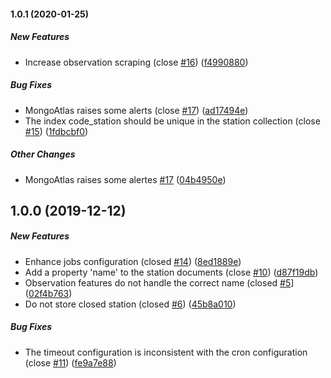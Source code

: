 #### 1.0.1 (2020-01-25)

##### New Features

*  Increase observation scraping (close [#16](https://github.com/kalisio/k-hubeau/pull/16)) ([f4990880](https://github.com/kalisio/k-hubeau/commit/f4990880501a04387158700a446d6ca784058f4b))

##### Bug Fixes

*  MongoAtlas raises some alerts (close [#17](https://github.com/kalisio/k-hubeau/pull/17)) ([ad17494e](https://github.com/kalisio/k-hubeau/commit/ad17494eae75e687fc3584cf151b60552403d692))
*  The index code_station should be unique in the station collection (close [#15](https://github.com/kalisio/k-hubeau/pull/15)) ([1fdbcbf0](https://github.com/kalisio/k-hubeau/commit/1fdbcbf0851aed6b3134b985f46e8d0fe0796ced))

##### Other Changes

*  MongoAtlas raises some alertes [#17](https://github.com/kalisio/k-hubeau/pull/17) ([04b4950e](https://github.com/kalisio/k-hubeau/commit/04b4950eb4bae0795d5c4b6c3c520eadcccd10f0))

## 1.0.0 (2019-12-12)

##### New Features

*  Enhance jobs configuration (closed [#14](https://github.com/kalisio/k-hubeau/pull/14)) ([8ed1889e](https://github.com/kalisio/k-hubeau/commit/8ed1889e8e6c7997eecd6378f341ffe1a3a7222a))
*  Add a property 'name' to the station documents (close [#10](https://github.com/kalisio/k-hubeau/pull/10)) ([d87f19db](https://github.com/kalisio/k-hubeau/commit/d87f19db2589e65302d65ac16467c78b49b8e8ca))
*  Observation features do not handle the correct name (closed [#5](https://github.com/kalisio/k-hubeau/pull/5)] ([02f4b763](https://github.com/kalisio/k-hubeau/commit/02f4b763b5ed5e670a043d4073747f9d7174b558))
*  Do not store closed station (closed [#6](https://github.com/kalisio/k-hubeau/pull/6)) ([45b8a010](https://github.com/kalisio/k-hubeau/commit/45b8a010d00ed6e9ad6c06655edb1e0d22b8f72b))

##### Bug Fixes

*  The timeout configuration is inconsistent with the cron configuration (close [#11](https://github.com/kalisio/k-hubeau/pull/11)) ([fe9a7e88](https://github.com/kalisio/k-hubeau/commit/fe9a7e88bb0b256705b6628d5de2a2be854d7e0d))





